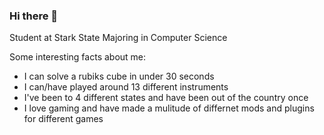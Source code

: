 ### Hi there 👋

<!--
**jcoates0312/jcoates0312** is a ✨ _special_ ✨ repository because its `README.md` (this file) appears on your GitHub profile.

Here are some ideas to get you started:

- 🔭 I’m currently working on ...
- 🌱 I’m currently learning ...
- 👯 I’m looking to collaborate on ...
- 🤔 I’m looking for help with ...
- 💬 Ask me about ...
- 📫 How to reach me: ...
- 😄 Pronouns: ...
- ⚡ Fun fact: ...
-->
Student at Stark State
Majoring in Computer Science

Some interesting facts about me:
  * I can solve a rubiks cube in under 30 seconds
  * I can/have played around 13 different instruments
  * I've been to 4 different states and have been out of the country once
  * I love gaming and have made a mulitude of differnet mods and plugins for different games
